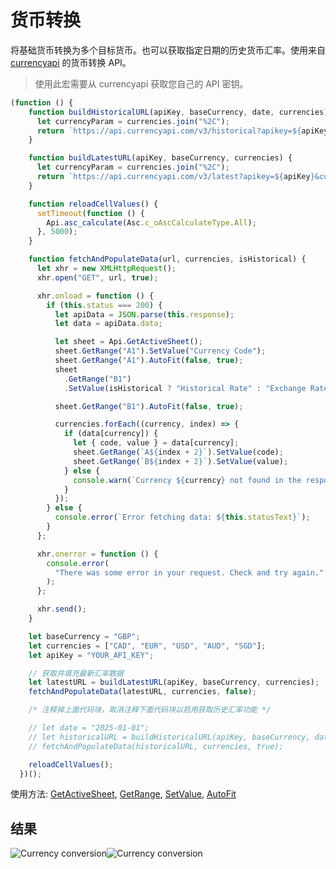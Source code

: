 # 货币转换

将基础货币转换为多个目标货币。也可以获取指定日期的历史货币汇率。使用来自 [currencyapi](https://app.currencyapi.com/) 的货币转换 API。

> 使用此宏需要从 currencyapi 获取您自己的 API 密钥。

<!-- This code snippet is shown in the screenshot. -->

<!-- eslint-skip -->

```ts
(function () {
    function buildHistoricalURL(apiKey, baseCurrency, date, currencies) {
      let currencyParam = currencies.join("%2C");
      return `https://api.currencyapi.com/v3/historical?apikey=${apiKey}&currencies=${currencyParam}&base_currency=${baseCurrency}&date=${date}`;
    }

    function buildLatestURL(apiKey, baseCurrency, currencies) {
      let currencyParam = currencies.join("%2C");
      return `https://api.currencyapi.com/v3/latest?apikey=${apiKey}&currencies=${currencyParam}&base_currency=${baseCurrency}`;
    }

    function reloadCellValues() {
      setTimeout(function () {
        Api.asc_calculate(Asc.c_oAscCalculateType.All);
      }, 5000);
    }

    function fetchAndPopulateData(url, currencies, isHistorical) {
      let xhr = new XMLHttpRequest();
      xhr.open("GET", url, true);

      xhr.onload = function () {
        if (this.status === 200) {
          let apiData = JSON.parse(this.response);
          let data = apiData.data;

          let sheet = Api.GetActiveSheet();
          sheet.GetRange("A1").SetValue("Currency Code");
          sheet.GetRange("A1").AutoFit(false, true);
          sheet
            .GetRange("B1")
            .SetValue(isHistorical ? "Historical Rate" : "Exchange Rate");

          sheet.GetRange("B1").AutoFit(false, true);

          currencies.forEach((currency, index) => {
            if (data[currency]) {
              let { code, value } = data[currency];
              sheet.GetRange(`A${index + 2}`).SetValue(code);
              sheet.GetRange(`B${index + 2}`).SetValue(value);
            } else {
              console.warn(`Currency ${currency} not found in the response.`);
            }
          });
        } else {
          console.error(`Error fetching data: ${this.statusText}`);
        }
      };

      xhr.onerror = function () {
        console.error(
          "There was some error in your request. Check and try again."
        );
      };

      xhr.send();
    }

    let baseCurrency = "GBP";
    let currencies = ["CAD", "EUR", "USD", "AUD", "SGD"];
    let apiKey = "YOUR_API_KEY";

    // 获取并填充最新汇率数据
    let latestURL = buildLatestURL(apiKey, baseCurrency, currencies);
    fetchAndPopulateData(latestURL, currencies, false);

    /* 注释掉上面代码块，取消注释下面代码块以启用获取历史汇率功能 */

    // let date = "2025-01-01";
    // let historicalURL = buildHistoricalURL(apiKey, baseCurrency, date, currencies);
    // fetchAndPopulateData(historicalURL, currencies, true);

    reloadCellValues();
  })();
```

使用方法: [GetActiveSheet](../../../../office-api/usage-api/spreadsheet-api/Api/Methods/GetActiveSheet.md), [GetRange](../../../../office-api/usage-api/spreadsheet-api/ApiWorksheet/Methods/GetRange.md), [SetValue](../../../../office-api/usage-api/spreadsheet-api/ApiRange/Methods/SetValue.md), [AutoFit](../../../../office-api/usage-api/spreadsheet-api/ApiRange/Methods/AutoFit.md)

## 结果

<!-- imgpath -->

![Currency conversion](/assets/images/plugins/currency-conversion.png#gh-light-mode-only)![Currency conversion](/assets/images/plugins/currency-conversion.dark.png#gh-dark-mode-only)
